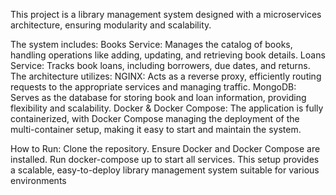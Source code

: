 This project is a library management system designed with a microservices architecture, ensuring modularity and scalability.

The system includes:
Books Service: Manages the catalog of books, handling operations like adding, updating, and retrieving book details.
Loans Service: Tracks book loans, including borrowers, due dates, and returns.
The architecture utilizes:
NGINX: Acts as a reverse proxy, efficiently routing requests to the appropriate services and managing traffic.
MongoDB: Serves as the database for storing book and loan information, providing flexibility and scalability.
Docker & Docker Compose: The application is fully containerized, with Docker Compose managing the deployment of the multi-container setup, making it easy to start and maintain the system.

How to Run:
Clone the repository.
Ensure Docker and Docker Compose are installed.
Run docker-compose up to start all services.
This setup provides a scalable, easy-to-deploy library management system suitable for various environments
